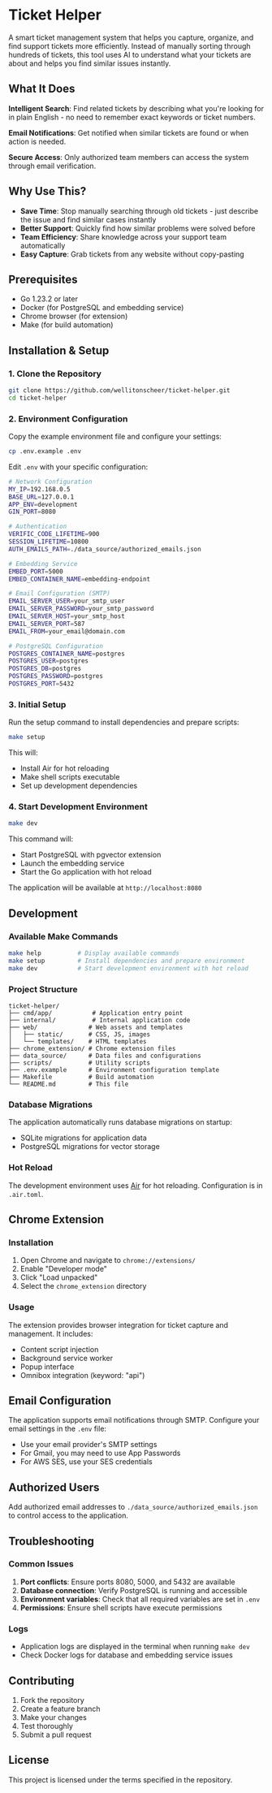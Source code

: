 # Ticket Helper

A smart ticket management system that helps you capture, organize, and find support tickets more efficiently. Instead of manually sorting through hundreds of tickets, this tool uses AI to understand what your tickets are about and helps you find similar issues instantly.

## What It Does

**Intelligent Search**: Find related tickets by describing what you're looking for in plain English - no need to remember exact keywords or ticket numbers.

**Email Notifications**: Get notified when similar tickets are found or when action is needed.

**Secure Access**: Only authorized team members can access the system through email verification.

## Why Use This?

- **Save Time**: Stop manually searching through old tickets - just describe the issue and find similar cases instantly
- **Better Support**: Quickly find how similar problems were solved before
- **Team Efficiency**: Share knowledge across your support team automatically
- **Easy Capture**: Grab tickets from any website without copy-pasting

## Prerequisites

- Go 1.23.2 or later
- Docker (for PostgreSQL and embedding service)
- Chrome browser (for extension)
- Make (for build automation)

## Installation & Setup

### 1. Clone the Repository

```bash
git clone https://github.com/wellitonscheer/ticket-helper.git
cd ticket-helper
```

### 2. Environment Configuration

Copy the example environment file and configure your settings:

```bash
cp .env.example .env
```

Edit `.env` with your specific configuration:

```bash
# Network Configuration
MY_IP=192.168.0.5
BASE_URL=127.0.0.1
APP_ENV=development
GIN_PORT=8080

# Authentication
VERIFIC_CODE_LIFETIME=900
SESSION_LIFETIME=10800
AUTH_EMAILS_PATH=./data_source/authorized_emails.json

# Embedding Service
EMBED_PORT=5000
EMBED_CONTAINER_NAME=embedding-endpoint

# Email Configuration (SMTP)
EMAIL_SERVER_USER=your_smtp_user
EMAIL_SERVER_PASSWORD=your_smtp_password
EMAIL_SERVER_HOST=your_smtp_host
EMAIL_SERVER_PORT=587
EMAIL_FROM=your_email@domain.com

# PostgreSQL Configuration
POSTGRES_CONTAINER_NAME=postgres
POSTGRES_USER=postgres
POSTGRES_DB=postgres
POSTGRES_PASSWORD=postgres
POSTGRES_PORT=5432
```

### 3. Initial Setup

Run the setup command to install dependencies and prepare scripts:

```bash
make setup
```

This will:

- Install Air for hot reloading
- Make shell scripts executable
- Set up development dependencies

### 4. Start Development Environment

```bash
make dev
```

This command will:

- Start PostgreSQL with pgvector extension
- Launch the embedding service
- Start the Go application with hot reload

The application will be available at `http://localhost:8080`

## Development

### Available Make Commands

```bash
make help          # Display available commands
make setup         # Install dependencies and prepare environment
make dev           # Start development environment with hot reload
```

### Project Structure

```
ticket-helper/
├── cmd/app/           # Application entry point
├── internal/          # Internal application code
├── web/              # Web assets and templates
│   ├── static/       # CSS, JS, images
│   └── templates/    # HTML templates
├── chrome_extension/ # Chrome extension files
├── data_source/      # Data files and configurations
├── scripts/          # Utility scripts
├── .env.example      # Environment configuration template
├── Makefile          # Build automation
└── README.md         # This file
```

### Database Migrations

The application automatically runs database migrations on startup:

- SQLite migrations for application data
- PostgreSQL migrations for vector storage

### Hot Reload

The development environment uses [Air](https://github.com/air-verse/air) for hot reloading. Configuration is in `.air.toml`.

## Chrome Extension

### Installation

1. Open Chrome and navigate to `chrome://extensions/`
2. Enable "Developer mode"
3. Click "Load unpacked"
4. Select the `chrome_extension` directory

### Usage

The extension provides browser integration for ticket capture and management. It includes:

- Content script injection
- Background service worker
- Popup interface
- Omnibox integration (keyword: "api")

## Email Configuration

The application supports email notifications through SMTP. Configure your email settings in the `.env` file:

- Use your email provider's SMTP settings
- For Gmail, you may need to use App Passwords
- For AWS SES, use your SES credentials

## Authorized Users

Add authorized email addresses to `./data_source/authorized_emails.json` to control access to the application.

## Troubleshooting

### Common Issues

1. **Port conflicts**: Ensure ports 8080, 5000, and 5432 are available
2. **Database connection**: Verify PostgreSQL is running and accessible
3. **Environment variables**: Check that all required variables are set in `.env`
4. **Permissions**: Ensure shell scripts have execute permissions

### Logs

- Application logs are displayed in the terminal when running `make dev`
- Check Docker logs for database and embedding service issues

## Contributing

1. Fork the repository
2. Create a feature branch
3. Make your changes
4. Test thoroughly
5. Submit a pull request

## License

This project is licensed under the terms specified in the repository.
